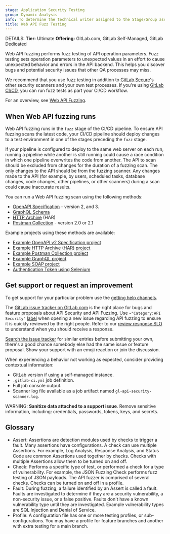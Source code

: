 ```yaml
---
stage: Application Security Testing
group: Dynamic Analysis
info: To determine the technical writer assigned to the Stage/Group associated with this page, see https://handbook.gitlab.com/handbook/product/ux/technical-writing/#assignments
title: Web API Fuzz Testing
---
```


DETAILS:
**Tier:** Ultimate
**Offering:** GitLab.com, GitLab Self-Managed, GitLab Dedicated

Web API fuzzing performs fuzz testing of API operation parameters. Fuzz testing sets operation
parameters to unexpected values in an effort to cause unexpected behavior and errors in the API
backend. This helps you discover bugs and potential security issues that other QA processes may
miss.

We recommend that you use fuzz testing in addition to [GitLab Secure](../index.md)'s
other security scanners and your own test processes. If you're using [GitLab CI/CD](../../../ci/_index.md),
you can run fuzz tests as part your CI/CD workflow.

<i class="fa fa-youtube-play youtube" aria-hidden="true"></i>
For an overview, see [Web API Fuzzing](https://www.youtube.com/watch?v=oUHsfvLGhDk).

## When Web API fuzzing runs

Web API fuzzing runs in the `fuzz` stage of the CI/CD pipeline. To ensure API fuzzing scans the
latest code, your CI/CD pipeline should deploy changes to a test environment in one of the stages
preceding the `fuzz` stage.

If your pipeline is configured to deploy to the same web server on each run, running a
pipeline while another is still running could cause a race condition in which one pipeline
overwrites the code from another. The API to scan should be excluded from changes for the duration
of a fuzzing scan. The only changes to the API should be from the fuzzing scanner. Any changes made
to the API (for example, by users, scheduled tasks, database changes, code changes, other pipelines,
or other scanners) during a scan could cause inaccurate results.

You can run a Web API fuzzing scan using the following methods:

- [OpenAPI Specification](configuration/enabling_the_analyzer.md#openapi-specification) - version 2, and 3.
- [GraphQL Schema](configuration/enabling_the_analyzer.md#graphql-schema)
- [HTTP Archive](configuration/enabling_the_analyzer.md#http-archive-har) (HAR)
- [Postman Collection](configuration/enabling_the_analyzer.md#postman-collection) - version 2.0 or 2.1

Example projects using these methods are available:

- [Example OpenAPI v2 Specification project](https://gitlab.com/gitlab-org/security-products/demos/api-fuzzing-example/-/tree/openapi)
- [Example HTTP Archive (HAR) project](https://gitlab.com/gitlab-org/security-products/demos/api-fuzzing-example/-/tree/har)
- [Example Postman Collection project](https://gitlab.com/gitlab-org/security-products/demos/api-fuzzing/postman-api-fuzzing-example)
- [Example GraphQL project](https://gitlab.com/gitlab-org/security-products/demos/api-fuzzing/graphql-api-fuzzing-example)
- [Example SOAP project](https://gitlab.com/gitlab-org/security-products/demos/api-fuzzing/soap-api-fuzzing-example)
- [Authentication Token using Selenium](https://gitlab.com/gitlab-org/security-products/demos/api-fuzzing/auth-token-selenium)

## Get support or request an improvement

To get support for your particular problem use the [getting help channels](https://about.gitlab.com/get-help/).

The [GitLab issue tracker on GitLab.com](https://gitlab.com/gitlab-org/gitlab/-/issues) is the right place for bugs and feature proposals about API Security and API Fuzzing.
Use `~"Category:API Security"` [label](../../../development/labels/_index.md) when opening a new issue regarding API fuzzing to ensure it is quickly reviewed by the right people. Refer to our [review response SLO](https://handbook.gitlab.com/handbook/engineering/workflow/code-review/#review-response-slo) to understand when you should receive a response.

[Search the issue tracker](https://gitlab.com/gitlab-org/gitlab/-/issues) for similar entries before submitting your own, there's a good chance somebody else had the same issue or feature proposal. Show your support with an emoji reaction or join the discussion.

When experiencing a behavior not working as expected, consider providing contextual information:

- GitLab version if using a self-managed instance.
- `.gitlab-ci.yml` job definition.
- Full job console output.
- Scanner log file available as a job artifact named `gl-api-security-scanner.log`.

WARNING:
**Sanitize data attached to a support issue**. Remove sensitive information, including: credentials, passwords, tokens, keys, and secrets.

## Glossary

- Assert: Assertions are detection modules used by checks to trigger a fault. Many assertions have
  configurations. A check can use multiple Assertions. For example, Log Analysis, Response Analysis,
  and Status Code are common Assertions used together by checks. Checks with multiple Assertions
  allow them to be turned on and off.
- Check: Performs a specific type of test, or performed a check for a type of vulnerability. For
  example, the JSON Fuzzing Check performs fuzz testing of JSON payloads. The API fuzzer is
  comprised of several checks. Checks can be turned on and off in a profile.
- Fault: During fuzzing, a failure identified by an Assert is called a fault. Faults are
  investigated to determine if they are a security vulnerability, a non-security issue, or a false
  positive. Faults don't have a known vulnerability type until they are investigated. Example
  vulnerability types are SQL Injection and Denial of Service.
- Profile: A configuration file has one or more testing profiles, or sub-configurations. You may
  have a profile for feature branches and another with extra testing for a main branch.
